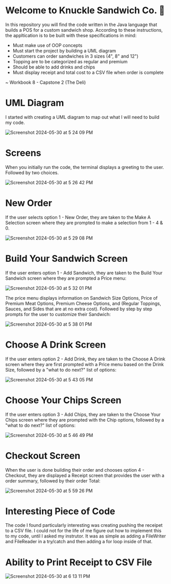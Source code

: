 # Welcome to Knuckle Sandwich Co. 🥪
In this repository you will find the code written in the Java language that builds a POS for a custom sandwich shop. According to these instructions, the appltication is to be built with these specifications in mind:

- Must make use of OOP concepts
- Must start the project by building a UML diagram
- Customers can order sandwiches in 3 sizes (4", 8" and 12")
- Topping are to be categorized as regular and premium
- Should be able to add drinks and chips
- Must display receipt and total cost to a CSV file when order is complete 

~ Workbook 8 - Capstone 2 (The Deli)

# UML Diagram 
I started with creating a UML diagram to map out what I will need to build my code.

![Screenshot 2024-05-30 at 5 24 09 PM](https://github.com/Flour510/DELI-cious/assets/99916123/15d30828-e8a6-4b5d-9671-229dbe2ee434)

# Screens
When you initially run the code, the terminal displays a greeting to the user. Followed by two choices. 

![Screenshot 2024-05-30 at 5 26 42 PM](https://github.com/Flour510/DELI-cious/assets/99916123/5624f624-8c9a-4f41-a5e6-45e818e390f3)

# New Order
If the user selects option 1 - New Order, they are taken to the Make A Selection screen where they are prompted to make a selection from 1 - 4 & 0. 

![Screenshot 2024-05-30 at 5 29 08 PM](https://github.com/Flour510/DELI-cious/assets/99916123/86dc7e0e-01d3-4803-be31-f2085558d0c8)

# Build Your Sandwich Screen
If the user enters option 1 - Add Sandwich, they are taken to the Build Your Sandwich screen where they are prompted a Price menu:

![Screenshot 2024-05-30 at 5 32 01 PM](https://github.com/Flour510/DELI-cious/assets/99916123/97f6ce2b-390b-49d5-8596-db13a59d5490)

The price menu displays information on Sandwich Size Options, Price of Premium Meat Options, Premium Cheese Options, and (Regular Toppings, Sauces, and Sides that are at no extra cost). Followed by step by step prompts for the user to customize their Sandwich:

![Screenshot 2024-05-30 at 5 38 01 PM](https://github.com/Flour510/DELI-cious/assets/99916123/07ed8545-e78e-4dd9-9f97-2657834b3c7a)

# Choose A Drink Screen
If the user enters option 2 - Add Drink, they are taken to the Choose A Drink screen where they are first prompted with a Price menu based on the Drink Size, followed by a "what to do next?" list of options:

![Screenshot 2024-05-30 at 5 43 05 PM](https://github.com/Flour510/DELI-cious/assets/99916123/346d8b61-daf0-4baa-9a6f-8e14ea9fa81d)

# Choose Your Chips Screen
If the user enters option 3 - Add Chips, they are taken to the Choose Your Chips screen where they are prompted with the Chip options, followed by a "what to do next?" list of options:

![Screenshot 2024-05-30 at 5 46 49 PM](https://github.com/Flour510/DELI-cious/assets/99916123/f17f798d-4adb-4683-92d6-cf8db6c6417a)

# Checkout Screen
When the user is done building their order and chooses option 4 - Checkout, they are displayed a Receipt screen that provides the user with a order summary, followed by their order Total:

![Screenshot 2024-05-30 at 5 59 26 PM](https://github.com/Flour510/DELI-cious/assets/99916123/0ae92b9a-8052-42d5-aefd-ecbe73db7c94)

# Interesting Piece of Code
The code I found particularly interesting was creating pushing the receipet to a CSV file. I could not for the life of me figure out how to implement this to my code, until I asked my instrutor. It was as simple as adding a FileWriter and FileReader in a try/catch and then adding a for loop inside of that. 

# Ability to Print Receipt to CSV File
![Screenshot 2024-05-30 at 6 13 11 PM](https://github.com/Flour510/DELI-cious/assets/99916123/aa4ea01e-9592-4e15-9041-0fde38508407)



